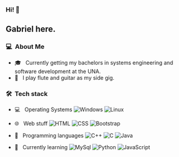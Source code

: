 ### Hi! 👋

## Gabriel here.

### 💻 &nbsp;About Me 

- 🎓 &nbsp; Currently getting my bachelors in systems engineering and software development at the UNA.
- 🎼 &nbsp; I play flute and guitar as my side gig.

### 🛠 &nbsp;Tech stack

- 💻 &nbsp; Operating Systems
  ![Windows](https://img.shields.io/badge/Windows-0078D6?style=for-the-badge&logo=windows&logoColor=white)
  ![Linux](https://img.shields.io/badge/Arch_Linux-1793D1?style=for-the-badge&logo=arch-linux&logoColor=white)

- 🌐 &nbsp; Web stuff
  ![HTML](https://img.shields.io/badge/-HTML-333333?style=flat&logo=HTML5)
  ![CSS](https://img.shields.io/badge/-CSS-333333?style=flat&logo=CSS3&logoColor=1572B6)
  ![Bootstrap](https://img.shields.io/badge/-Bootstrap-333333?style=flat&logo=bootstrap&logoColor=563D7C)
  
- 🚀 &nbsp; Programming languages
  ![C++](https://img.shields.io/badge/C%2B%2B-00599C?style=for-the-badge&logo=c%2B%2B&logoColor=white)
  ![C](https://img.shields.io/badge/C-00599C?style=for-the-badge&logo=c&logoColor=white)
  ![Java](https://img.shields.io/badge/Java-ED8B00?style=for-the-badge&logo=java&logoColor=white)

- 📝 &nbsp; Currently learning
  ![MySql](https://img.shields.io/badge/MySQL-00000F?style=for-the-badge&logo=mysql&logoColor=white)
  ![Python](https://img.shields.io/badge/Python-3776AB?style=for-the-badge&logo=python&logoColor=white)
  ![JavaScript](https://img.shields.io/badge/-JavaScript-333333?style=flat&logo=javascript)
